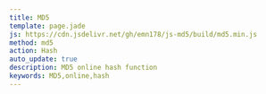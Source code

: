 ```yaml
---
title: MD5
template: page.jade
js: https://cdn.jsdelivr.net/gh/emn178/js-md5/build/md5.min.js
method: md5
action: Hash
auto_update: true
description: MD5 online hash function
keywords: MD5,online,hash
---
```

